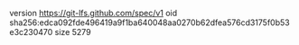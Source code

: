 version https://git-lfs.github.com/spec/v1
oid sha256:edca092fde496419a9f1ba640048aa0270b62dfea576cd3175f0b53e3c230470
size 5279
